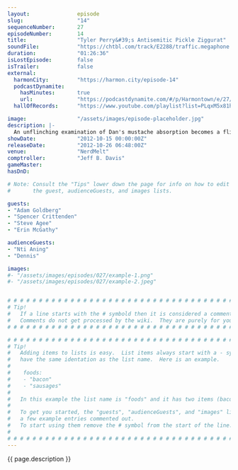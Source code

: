 ```yaml
---
layout:               episode
slug:                 "14"
sequenceNumber:       27
episodeNumber:        14
title:                "Tyler Perry&#39;s Antisemitic Pickle Ziggurat"
soundFile:            "https://chtbl.com/track/E2288/traffic.megaphone.fm/STA9966987632.mp3?updated=1555705125"
duration:             "01:26:36"
isLostEpisode:        false
isTrailer:            false
external:
  harmonCity:         "https://harmon.city/episode-14"
  podcastDynamite:
    hasMinutes:       true
    url:              "https://podcastdynamite.com/#/p/Harmontown/e/27/14"
  hallOfRecords:      "https://www.youtube.com/playlist?list=PLqxM5x81hNOYrjWtqyFzuFXPxRlDvTXHs"

image:                "/assets/images/episode-placeholder.jpg"
description: |-
  An unflinching examination of Dan's mustache absorption becomes a flinching examination of Harmontown regular Adam Goldberg. Plus: special guest Steve Agee drops by for a discussion of airline food and the ridiculous infiltration of Admiral Darkstar's stronghold.
showDate:             "2012-10-15 00:00:00Z"
releaseDate:          "2012-10-26 06:48:00Z"
venue:                "NerdMelt"
comptroller:          "Jeff B. Davis"
gameMaster:           
hasDnD:               

# Note: Consult the "Tips" lower down the page for info on how to edit
#       the guest, audienceGuests, and images lists.

guests:
- "Adam Goldberg"
- "Spencer Crittenden"
- "Steve Agee"
- "Erin McGathy"

audienceGuests:
- "Nti Aning"
- "Dennis"

images:
#- "/assets/images/episodes/027/example-1.png"
#- "/assets/images/episodes/027/example-2.jpeg"


# # # # # # # # # # # # # # # # # # # # # # # # # # # # # # # # # # # # # # # # # # # # #
# Tip!
#   If a line starts with the # symbold then it is considered a comment.
#   Comments do not get processed by the wiki.  They are purely for your information.
# # # # # # # # # # # # # # # # # # # # # # # # # # # # # # # # # # # # # # # # # # # # #

# # # # # # # # # # # # # # # # # # # # # # # # # # # # # # # # # # # # # # # # # # # # #
# Tip!
#   Adding items to lists is easy.  List items always start with a - symbol and have
#   have the same identation as the list name.  Here is an example.
#
#    foods:
#    - "bacon"
#    - "sausages"
#
#   In this example the list name is "foods" and it has two items (bacon, and sausages).
#
#   To get you started, the "guests", "audienceGuests", and "images" lists below have
#   a few example entries commented out.
#   To start using them remove the # symbol from the start of the line.
#
# # # # # # # # # # # # # # # # # # # # # # # # # # # # # # # # # # # # # # # # # # # # #
---
```


<!-- The episode description will be rendered here -->
{{ page.description }}

<!-- Add your content BELOW here -->
<!-- vvvvvvvvvvvvvvvvvvvvvvvvvvv -->




<!-- ^^^^^^^^^^^^^^^^^^^^^^^^^^^ -->
<!-- Add your content ABOVE here -->

<!-- The episode gallery will be rendered here -->